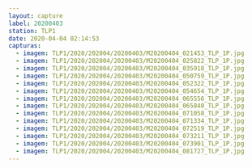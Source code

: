 ```yaml
---
layout: capture
label: 20200403
station: TLP1
date: 2020-04-04 02:14:53
capturas:
  - imagem: TLP1/2020/202004/20200403/M20200404_021453_TLP_1P.jpg
  - imagem: TLP1/2020/202004/20200403/M20200404_025822_TLP_1P.jpg
  - imagem: TLP1/2020/202004/20200403/M20200404_035918_TLP_1P.jpg
  - imagem: TLP1/2020/202004/20200403/M20200404_050759_TLP_1P.jpg
  - imagem: TLP1/2020/202004/20200403/M20200404_052322_TLP_1P.jpg
  - imagem: TLP1/2020/202004/20200403/M20200404_054654_TLP_1P.jpg
  - imagem: TLP1/2020/202004/20200403/M20200404_065556_TLP_1P.jpg
  - imagem: TLP1/2020/202004/20200403/M20200404_065840_TLP_1P.jpg
  - imagem: TLP1/2020/202004/20200403/M20200404_071058_TLP_1P.jpg
  - imagem: TLP1/2020/202004/20200403/M20200404_071334_TLP_1P.jpg
  - imagem: TLP1/2020/202004/20200403/M20200404_072519_TLP_1P.jpg
  - imagem: TLP1/2020/202004/20200403/M20200404_073211_TLP_1P.jpg
  - imagem: TLP1/2020/202004/20200403/M20200404_073901_TLP_1P.jpg
  - imagem: TLP1/2020/202004/20200403/M20200404_081727_TLP_1P.jpg
---
```

